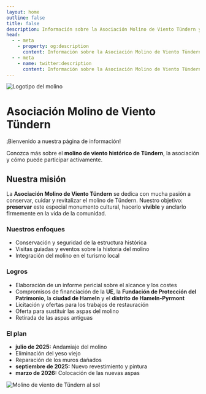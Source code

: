 ```yaml
---
layout: home
outline: false
title: false
description: Información sobre la Asociación Molino de Viento Tündern y su labor.
head:
  - - meta
    - property: og:description
      content: Información sobre la Asociación Molino de Viento Tündern y su labor.
  - - meta
    - name: twitter:description
      content: Información sobre la Asociación Molino de Viento Tündern y su labor.
---
```


<div class="home-hero">
  <img src="/imgs/logo.svg" alt="Logotipo del molino" class="hero-logo" />
  <h1 class="hero-title">Asociación Molino de Viento Tündern</h1>
  <p class="hero-subtitle">¡Bienvenido a nuestra página de información!</p>
  <p class="hero-text">
    Conozca más sobre el <strong>molino de viento histórico de Tündern</strong>, la asociación y cómo puede participar activamente.
  </p>
</div>

<div class="home-intro">
  <h2>Nuestra misión</h2>
  <p>
    La <strong>Asociación Molino de Viento Tündern</strong> se dedica con mucha pasión a conservar, cuidar y revitalizar el molino de Tündern.
    Nuestro objetivo: <strong>preservar</strong> este especial monumento cultural, hacerlo <strong>vivible</strong> y anclarlo firmemente en la vida de la comunidad.
  </p>
</div>

<div class="home-grid">
  <div>
    <h3>Nuestros enfoques</h3>
    <p>
      <ul>
        <li>Conservación y seguridad de la estructura histórica</li>
        <li>Visitas guiadas y eventos sobre la historia del molino</li>
        <li>Integración del molino en el turismo local</li>
      </ul>
    </p>
  </div>
  <div>
    <h3>Logros</h3>
    <p>
      <ul>
        <li>Elaboración de un informe pericial sobre el alcance y los costes</li>
        <li>Compromisos de financiación de la <strong>UE</strong>, la <strong>Fundación de Protección del Patrimonio</strong>, la <strong>ciudad de Hameln</strong> y el <strong>distrito de Hameln-Pyrmont</strong></li>
        <li>Licitación y ofertas para los trabajos de restauración</li>
        <li>Oferta para sustituir las aspas del molino</li>
        <li>Retirada de las aspas antiguas</li>
      </ul>
    </p>
  </div>
  <div class="plan">
    <h3>El plan</h3>
    <p>
      <ul>
        <li><strong>julio de 2025:</strong> Andamiaje del molino</li>
        <li>Eliminación del yeso viejo</li>
        <li>Reparación de los muros dañados</li>
        <li><strong>septiembre de 2025:</strong> Nuevo revestimiento y pintura</li>
        <li><strong>marzo de 2026:</strong> Colocación de las nuevas aspas</li>
      </ul>
    </p>
  </div>
</div>

<img src="/imgs/bilder/windmill-7.jpeg" alt="Molino de viento de Tündern al sol" class="featured-image" />
